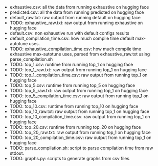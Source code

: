 - exhaustive.csv: all the data from running exhaustive on hugging face
- predicted.csv: all the data from running predicted on hugging face
- default_raw.txt: raw output from running default on hugging face
- TODO: exhaustive_raw.txt: raw output from running exhaustive on hugging face
- default.csv: non exhaustive run with default configs results
- default_compilation_time.csv: how much compile time default max-autotune uses.
- TODO: exhaustive_compilation_time.csv: how much compile time exhaustive max-autotune uses, parsed from exhaustive_raw.txt using parse_compilation.sh
- TODO: top_1.csv: runtime from running top_1 on hugging face
- TODO: top_1_raw.txt: raw output from running top_1 on hugging face
- TODO: top_1_compilation_time.csv: raw output from running top_1 on hugging face
- TODO: top_5.csv: runtime from running top_5 on hugging face
- TODO: top_5_raw.txt: raw output from running top_1 on hugging face
- TODO: top_5_compilation_time.csv: raw output from running top_1 on hugging face
- TODO: top_10.csv: runtime from running top_10 on hugging face
- TODO: top_10_raw.txt: raw output from running top_1 on hugging face
- TODO: top_10_compilation_time.csv: raw output from running top_1 on hugging face
- TODO: top_20.csv: runtime from running top_20 on hugging face
- TODO: top_20_raw.txt: raw output from running top_1 on hugging face
- TODO: top_20_compilation_time.csv: raw output from running top_1 on hugging face
- TODO: parse_compilation.sh: script to parse compilation time from raw stdout.
- TODO: graphs.py: scripts to generate graphs from csv files.
